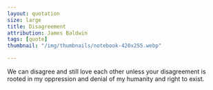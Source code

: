 ```yaml
---
layout: quotation
size: large
title: Disagreement
attribution: James Baldwin
tags: [quote]
thumbnail: "/img/thumbnails/notebook-420x255.webp"

---
```


We can disagree and still love each other unless your disagreement is rooted
in my oppression and denial of my humanity and right to exist.
